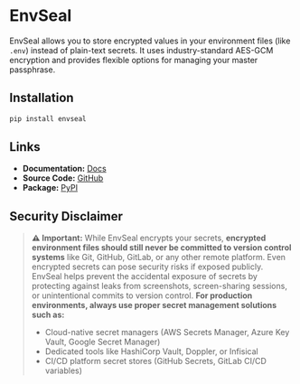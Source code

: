 # EnvSeal

EnvSeal allows you to store encrypted values in your environment files (like `.env`) instead of plain-text secrets. It uses industry-standard AES-GCM encryption and provides flexible options for managing your master passphrase.

## Installation

```bash
pip install envseal
```

## Links

- **Documentation:** [Docs](https://docs.envseal.org/)
- **Source Code:** [GitHub](https://github.com/justTil/envseal)
- **Package:** [PyPI](https://pypi.org/project/envseal/)

## Security Disclaimer

> **⚠️ Important:** While EnvSeal encrypts your secrets, **encrypted environment files should still never be committed to version control systems** like Git, GitHub, GitLab, or any other remote platform.   Even encrypted secrets can pose security risks if exposed publicly.  
> EnvSeal helps prevent the accidental exposure of secrets by protecting against leaks from screenshots, screen-sharing sessions, or unintentional commits to version control.
> **For production environments, always use proper secret management solutions such as:**
>- Cloud-native secret managers (AWS Secrets Manager, Azure Key Vault, Google Secret Manager)
>- Dedicated tools like HashiCorp Vault, Doppler, or Infisical
>- CI/CD platform secret stores (GitHub Secrets, GitLab CI/CD variables)